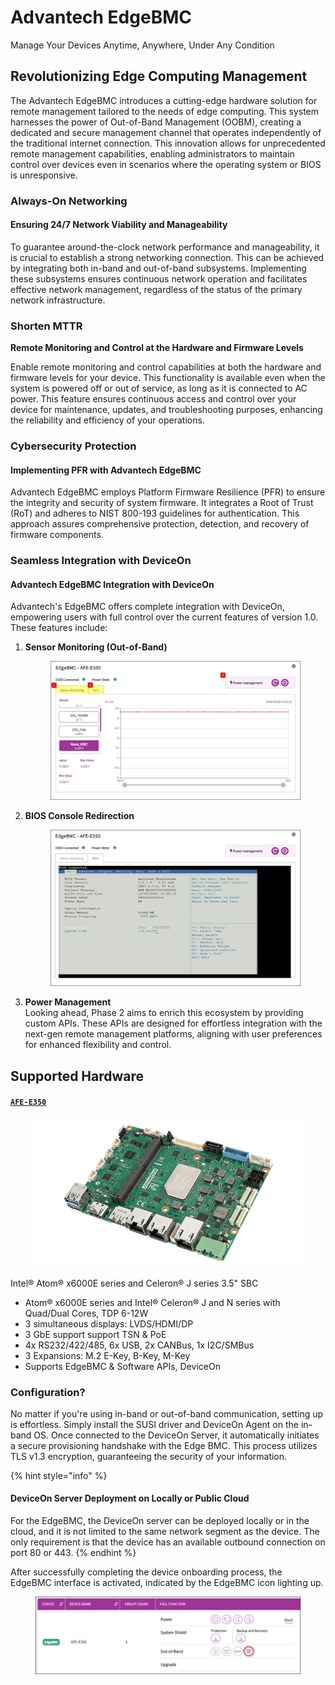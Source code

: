 # Advantech EdgeBMC

Manage Your Devices Anytime, Anywhere, Under Any Condition

## Revolutionizing Edge Computing Management

The Advantech EdgeBMC introduces a cutting-edge hardware solution for remote management tailored to the needs of edge computing. This system harnesses the power of Out-of-Band Management (OOBM), creating a dedicated and secure management channel that operates independently of the traditional internet connection. This innovation allows for unprecedented remote management capabilities, enabling administrators to maintain control over devices even in scenarios where the operating system or BIOS is unresponsive.

### Always-On Networking

#### Ensuring 24/7 Network Viability and Manageability

To guarantee around-the-clock network performance and manageability, it is crucial to establish a strong networking connection. This can be achieved by integrating both in-band and out-of-band subsystems. Implementing these subsystems ensures continuous network operation and facilitates effective network management, regardless of the status of the primary network infrastructure.

### Shorten MTTR

**Remote Monitoring and Control at the Hardware and Firmware Levels**

Enable remote monitoring and control capabilities at both the hardware and firmware levels for your device. This functionality is available even when the system is powered off or out of service, as long as it is connected to AC power. This feature ensures continuous access and control over your device for maintenance, updates, and troubleshooting purposes, enhancing the reliability and efficiency of your operations.

### Cybersecurity Protection

#### Implementing PFR with Advantech EdgeBMC

Advantech EdgeBMC employs Platform Firmware Resilience (PFR) to ensure the integrity and security of system firmware. It integrates a Root of Trust (RoT) and adheres to NIST 800-193 guidelines for authentication. This approach assures comprehensive protection, detection, and recovery of firmware components.

### Seamless Integration with DeviceOn

#### Advantech EdgeBMC Integration with DeviceOn

Advantech's EdgeBMC offers complete integration with DeviceOn, empowering users with full control over the current features of version 1.0. These features include:

1.  **Sensor Monitoring (Out-of-Band)**

    <figure><img src="../.gitbook/assets/image (138).png" alt=""><figcaption></figcaption></figure>
2.  **BIOS Console Redirection**

    <figure><img src="../.gitbook/assets/image (139).png" alt=""><figcaption></figcaption></figure>
3. **Power Management**\
   Looking ahead, Phase 2 aims to enrich this ecosystem by providing custom APIs. These APIs are designed for effortless integration with the next-gen remote management platforms, aligning with user preferences for enhanced flexibility and control.

## Supported Hardware

#### [`AFE-E350`](https://www.advantech.com/zh-tw/products/8a011db5-af04-48dc-bcd5-75a4bdd38c4d/afe-e350/mod\_6385cb7d-2174-4788-8ccb-371732938583)

<figure><img src="../.gitbook/assets/image (135).png" alt=""><figcaption></figcaption></figure>

Intel® Atom® x6000E series and Celeron® J series 3.5" SBC

* Atom® x6000E series and Intel® Celeron® J and N series with Quad/Dual Cores, TDP 6-12W
* 3 simultaneous displays: LVDS/HDMI/DP
* 3 GbE support support TSN & PoE
* 4x RS232/422/485, 6x USB, 2x CANBus, 1x I2C/SMBus
* 3 Expansions: M.2 E-Key, B-Key, M-Key
* Supports EdgeBMC & Software APIs, DeviceOn

### Configuration?

No matter if you're using in-band or out-of-band communication, setting up is effortless. Simply install the SUSI driver and DeviceOn Agent on the in-band OS. Once connected to the DeviceOn Server, it automatically initiates a secure provisioning handshake with the Edge BMC. This process utilizes TLS v1.3 encryption, guaranteeing the security of your information.&#x20;

{% hint style="info" %}
#### DeviceOn Server Deployment on Locally or Public Cloud

For the EdgeBMC, the DeviceOn server can be deployed locally or in the cloud, and it is not limited to the same network segment as the device. The only requirement is that the device has an available outbound connection on port 80 or 443.
{% endhint %}

After successfully completing the device onboarding process, the EdgeBMC interface is activated, indicated by the EdgeBMC icon lighting up.

<figure><img src="../.gitbook/assets/image (136).png" alt=""><figcaption></figcaption></figure>

